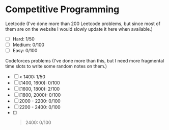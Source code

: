 # Competitive Programming

Leetcode (I've done more than 200 Leetcode problems, but since most of them are on the website I would slowly update it here when available.)

- [ ] Hard: 1/50
- [ ] Medium: 0/100
- [ ] Easy: 0/100

Codeforces problems (I've done more than this, but I need more fragmental time slots to write some random notes on them.)

- [ ] < 1400: 1/50
- [ ] [1400, 1600): 0/100
- [ ] [1600, 1800): 2/100
- [ ] [1800, 2000): 0/100
- [ ] 2000 - 2200: 0/100
- [ ] 2200 - 2400: 0/100
- [ ] > 2400: 0/100
